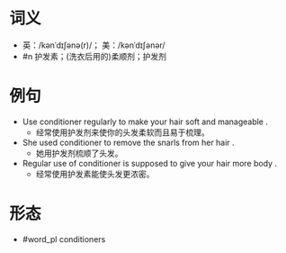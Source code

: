 # 词义
- 英：/kənˈdɪʃənə(r)/； 美：/kənˈdɪʃənər/
- #n 护发素；(洗衣后用的)柔顺剂；护发剂
# 例句
- Use conditioner regularly to make your hair soft and manageable .
	- 经常使用护发剂来使你的头发柔软而且易于梳理。
- She used conditioner to remove the snarls from her hair .
	- 她用护发剂梳顺了头发。
- Regular use of conditioner is supposed to give your hair more body .
	- 经常使用护发素能使头发更浓密。
# 形态
- #word_pl conditioners
